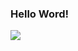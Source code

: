 ### Hello Word! ###

<img src="https://cdn.jsdelivr.net/gh/devicons/devicon/icons/symfony/symfony-original-wordmark.svg" />
          
          
